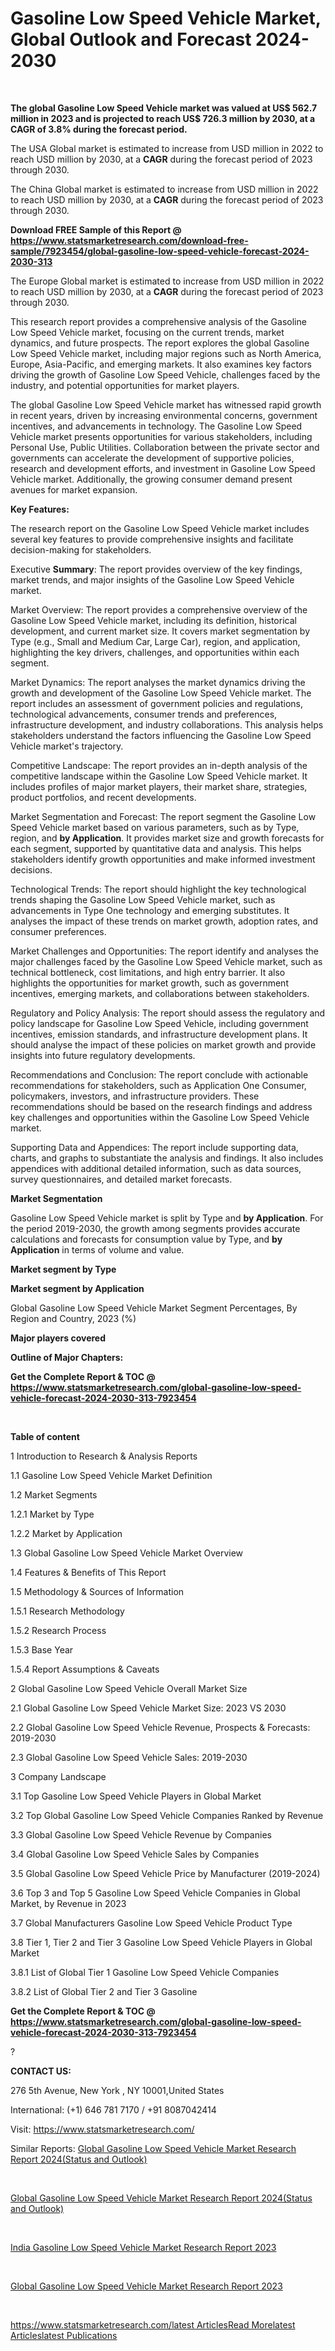 <h1>Gasoline Low Speed Vehicle Market, Global Outlook and Forecast 2024-2030</h1><br/><p><strong>The global Gasoline Low Speed Vehicle market was valued at US$ 562.7 million in 2023 and is projected to reach US$ 726.3 million by 2030, at a <strong>CAGR</strong> of 3.8% during the forecast period.</strong></p>
 
 
 
 <p>The USA Global market is estimated to increase from USD million in 2022 to reach USD million by 2030, at a <strong>CAGR</strong> during the forecast period of 2023 through 2030.</p>
 
 
 
 <p>The China Global market is estimated to increase from USD million in 2022 to reach USD million by 2030, at a <strong>CAGR</strong> during the forecast period of 2023 through 2030.</p>
 
 
 
 <p><strong>Download FREE Sample of this Report @ <a href="https://www.statsmarketresearch.com/download-free-sample/7923454/global-gasoline-low-speed-vehicle-forecast-2024-2030-313">https://www.statsmarketresearch.com/download-free-sample/7923454/global-gasoline-low-speed-vehicle-forecast-2024-2030-313</a></strong></p>
 
 
 
 <p>The Europe Global market is estimated to increase from USD million in 2022 to reach USD million by 2030, at a <strong>CAGR</strong> during the forecast period of 2023 through 2030.</p>
 
 
 
 <p>This research report provides a comprehensive analysis of the Gasoline Low Speed Vehicle market, focusing on the current trends, market dynamics, and future prospects. The report explores the global Gasoline Low Speed Vehicle market, including major regions such as North America, Europe, Asia-Pacific, and emerging markets. It also examines key factors driving the growth of Gasoline Low Speed Vehicle, challenges faced by the industry, and potential opportunities for market players.</p>
 
 
 
 <p>The global Gasoline Low Speed Vehicle market has witnessed rapid growth in recent years, driven by increasing environmental concerns, government incentives, and advancements in technology. The Gasoline Low Speed Vehicle market presents opportunities for various stakeholders, including Personal Use, Public Utilities. Collaboration between the private sector and governments can accelerate the development of supportive policies, research and development efforts, and investment in Gasoline Low Speed Vehicle market. Additionally, the growing consumer demand present avenues for market expansion.</p>
 
 
 
 <p><strong>Key Features:</strong></p>
 
 
 
 <p>The research report on the Gasoline Low Speed Vehicle market includes several key features to provide comprehensive insights and facilitate decision-making for stakeholders.</p>
 
 
 
 <p>Executive <strong>Summary</strong>: The report provides overview of the key findings, market trends, and major insights of the Gasoline Low Speed Vehicle market.</p>
 
 
 
 <p>Market Overview: The report provides a comprehensive overview of the Gasoline Low Speed Vehicle market, including its definition, historical development, and current market size. It covers market segmentation by Type (e.g., Small and Medium Car, Large Car), region, and application, highlighting the key drivers, challenges, and opportunities within each segment.</p>
 
 
 
 <p>Market Dynamics: The report analyses the market dynamics driving the growth and development of the Gasoline Low Speed Vehicle market. The report includes an assessment of government policies and regulations, technological advancements, consumer trends and preferences, infrastructure development, and industry collaborations. This analysis helps stakeholders understand the factors influencing the Gasoline Low Speed Vehicle market&#39;s trajectory.</p>
 
 
 
 <p>Competitive Landscape: The report provides an in-depth analysis of the competitive landscape within the Gasoline Low Speed Vehicle market. It includes profiles of major market players, their market share, strategies, product portfolios, and recent developments.</p>
 
 
 
 <p>Market Segmentation and Forecast: The report segment the Gasoline Low Speed Vehicle market based on various parameters, such as by Type, region, and <strong>by Application</strong>. It provides market size and growth forecasts for each segment, supported by quantitative data and analysis. This helps stakeholders identify growth opportunities and make informed investment decisions.</p>
 
 
 
 <p>Technological Trends: The report should highlight the key technological trends shaping the Gasoline Low Speed Vehicle market, such as advancements in Type One technology and emerging substitutes. It analyses the impact of these trends on market growth, adoption rates, and consumer preferences.</p>
 
 
 
 <p>Market Challenges and Opportunities: The report identify and analyses the major challenges faced by the Gasoline Low Speed Vehicle market, such as technical bottleneck, cost limitations, and high entry barrier. It also highlights the opportunities for market growth, such as government incentives, emerging markets, and collaborations between stakeholders.</p>
 
 
 
 <p>Regulatory and Policy Analysis: The report should assess the regulatory and policy landscape for Gasoline Low Speed Vehicle, including government incentives, emission standards, and infrastructure development plans. It should analyse the impact of these policies on market growth and provide insights into future regulatory developments.</p>
 
 
 
 <p>Recommendations and Conclusion: The report conclude with actionable recommendations for stakeholders, such as Application One Consumer, policymakers, investors, and infrastructure providers. These recommendations should be based on the research findings and address key challenges and opportunities within the Gasoline Low Speed Vehicle market.</p>
 
 
 
 <p>Supporting Data and Appendices: The report include supporting data, charts, and graphs to substantiate the analysis and findings. It also includes appendices with additional detailed information, such as data sources, survey questionnaires, and detailed market forecasts.</p>
 
 
 
 <p><strong>Market Segmentation</strong></p>
 
 
 
 <p>Gasoline Low Speed Vehicle market is split by Type and <strong>by Application</strong>. For the period 2019-2030, the growth among segments provides accurate calculations and forecasts for consumption value by Type, and <strong>by Application</strong> in terms of volume and value.</p>
 
 
 
 <p><strong>Market <strong>segment by Type</strong></strong></p>
 
 
 
 <p><strong><strong>Market segment <strong>by Application</strong></strong></strong></p>
 
 
 
 <p>Global Gasoline Low Speed Vehicle Market Segment Percentages, By Region and Country, 2023 (%)</p>
 
 
 
 <p><strong><strong>Major players</strong> covered</strong></p>
 
 
 
 <p><strong>Outline of Major Chapters:</strong></p>
 
 
 
 <div><b>Get the Complete Report & TOC @ <a href="https://www.statsmarketresearch.com/global-gasoline-low-speed-vehicle-forecast-2024-2030-313-7923454">https://www.statsmarketresearch.com/global-gasoline-low-speed-vehicle-forecast-2024-2030-313-7923454</a></b></div>
 
 
 
 <p><br />
 
 <b>Table of content</b></p>
 
 
 
 <p>1 Introduction to Research & Analysis Reports<br />
 
 1.1 Gasoline Low Speed Vehicle Market Definition<br />
 
 1.2 Market Segments<br />
 
 1.2.1 Market by Type<br />
 
 1.2.2 Market by Application<br />
 
 1.3 Global Gasoline Low Speed Vehicle Market Overview<br />
 
 1.4 Features & Benefits of This Report<br />
 
 1.5 Methodology & Sources of Information<br />
 
 1.5.1 Research Methodology<br />
 
 1.5.2 Research Process<br />
 
 1.5.3 Base Year<br />
 
 1.5.4 Report Assumptions & Caveats<br />
 
 2 Global Gasoline Low Speed Vehicle Overall Market Size<br />
 
 2.1 Global Gasoline Low Speed Vehicle Market Size: 2023 VS 2030<br />
 
 2.2 Global Gasoline Low Speed Vehicle Revenue, Prospects & Forecasts: 2019-2030<br />
 
 2.3 Global Gasoline Low Speed Vehicle Sales: 2019-2030<br />
 
 3 Company Landscape<br />
 
 3.1 Top Gasoline Low Speed Vehicle Players in Global Market<br />
 
 3.2 Top Global Gasoline Low Speed Vehicle Companies Ranked by Revenue<br />
 
 3.3 Global Gasoline Low Speed Vehicle Revenue by Companies<br />
 
 3.4 Global Gasoline Low Speed Vehicle Sales by Companies<br />
 
 3.5 Global Gasoline Low Speed Vehicle Price by Manufacturer (2019-2024)<br />
 
 3.6 Top 3 and Top 5 Gasoline Low Speed Vehicle Companies in Global Market, by Revenue in 2023<br />
 
 3.7 Global Manufacturers Gasoline Low Speed Vehicle Product Type<br />
 
 3.8 Tier 1, Tier 2 and Tier 3 Gasoline Low Speed Vehicle Players in Global Market<br />
 
 3.8.1 List of Global Tier 1 Gasoline Low Speed Vehicle Companies<br />
 
 3.8.2 List of Global Tier 2 and Tier 3 Gasoline</p>
 
 
 
 <div><b>Get the Complete Report & TOC @ <a href="https://www.statsmarketresearch.com/global-gasoline-low-speed-vehicle-forecast-2024-2030-313-7923454">https://www.statsmarketresearch.com/global-gasoline-low-speed-vehicle-forecast-2024-2030-313-7923454</a></b></div>
 
 
 
 <p>? </p>
 
 
 
 <p><b>CONTACT US:</b><br />
 
 276 5th Avenue, New York , NY 10001,United States<br />
 
 International: (+1) 646 781 7170 / +91 8087042414<br />
 
 Visit: <a href="https://www.statsmarketresearch.com/">https://www.statsmarketresearch.com/</a><br />
 
 Similar Reports: <a href="https://www.statsmarketresearch.com/global-gasoline-low-speed-vehicle-forecast-2024-2030-313-7923454">Global Gasoline Low Speed Vehicle Market Research Report 2024(Status and Outlook)</a><br />
 
 <br />
 
 <a href="https://www.statsmarketresearch.com/global-gasoline-low-speed-vehicle-forecast-2024-2030-313-7923454">Global Gasoline Low Speed Vehicle Market Research Report 2024(Status and Outlook)</a><br />
 
 <br />
 
 <a href="https://www.statsmarketresearch.com/global-gasoline-low-speed-vehicle-forecast-2024-2030-313-7923454">India Gasoline Low Speed Vehicle Market Research Report 2023</a><br />
 
 <br />
 
 <a href="https://www.statsmarketresearch.com/global-gasoline-low-speed-vehicle-forecast-2024-2030-313-7923454">Global Gasoline Low Speed Vehicle Market Research Report 2023</a><br />
 
 <br />
 
 <a href="https://gyeongbokgung.com">https://www.statsmarketresearch.com/</a><a href="https://hallyeomaritime.com">latest Articles</a><a href="https://jingwansa.com">Read More</a><a href="https://nguoiviet.jp/">latest Articles</a><a href="https://www.intelmarketresearch.com/">latest Publications</a></p>